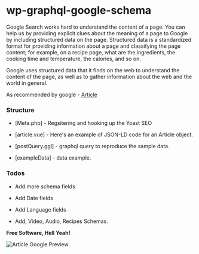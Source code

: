 
# wp-graphql-google-schema

  

Google Search works hard to understand the content of a page. You can help us by providing explicit clues about the meaning of a page to Google by including structured data on the page. Structured data is a standardized format for providing information about a page and classifying the page content; for example, on a recipe page, what are the ingredients, the cooking time and temperature, the calories, and so on.

Google uses structured data that it finds on the web to understand the content of the page, as well as to gather information about the web and the world in general.



As recommended by google - [Article](https://developers.google.com/search/docs/data-types/article)

  

### Structure

  

* [Meta.php] - Regsitering and hooking up the Yoast SEO

* [article.vue] - Here's an example of JSON-LD code for an Article object.

* [postQuery.ggl] - graphql query to reproduce the sample data.

* [exampleData] - data example.

  
  
  

### Todos

  

- Add more schema fields

- Add Date fields

- Add Language fields

- Add, Video, Audio, Recipes Schemas.

  

**Free Software, Hell Yeah!**

![Article Google Preview](https://res.cloudinary.com/orthodox-union/image/upload/f_auto,q_auto/v1576505886/OU/about/services/Screen_Shot_2019-12-16_at_16.15.40.png)